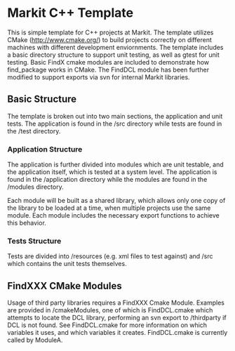 # Markit C++ Template

This is simple template for C++ projects at Markit. The template utilizes CMake (http://www.cmake.org/) to build projects correctly on different machines with different development enviornments. The template includes a basic directory structure to support unit testing, as well as gtest for unit testing. Basic FindX cmake modules are included to demonstrate how find_package works in CMake. The FindDCL module has been further modified to support exports via svn for internal Markit libraries.

## Basic Structure
The template is broken out into two main sections, the application and unit tests. The application is found in the /src directory while tests are found in the /test directory.

### Application Structure
The application is further divided into modules which are unit testable, and the application itself, which is tested at a system level. The application is found in the /application directory while the modules are found in the /modules directory.

Each module will be built as a shared library, which allows only one copy of the library to be loaded at a time, when multiple projects use the same module. Each module includes the necessary export functions to achieve this behavior.

### Tests Structure
Tests are divided into /resources (e.g. xml files to test against) and /src which contains the unit tests themselves.

## FindXXX CMake Modules
Usage of third party libraries requires a FindXXX Cmake Module. Examples are provided in /cmakeModules, one of which is FindDCL.cmake which attempts to locate the DCL library, performing an svn export to /thirdparty if DCL is not found. See FindDCL.cmake for more information on which variables it uses, and which variables it creates. FindDCL.cmake is currently called by ModuleA.

